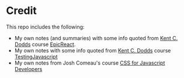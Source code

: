 # Credit
This repo includes the following:

* My own notes (and summaries) with some info quoted from [Kent C. Dodds](https://kentcdodds.com/) course [EpicReact](https://epicreact.dev/).
* My own notes with some info quoted from [Kent C. Dodds](https://kentcdodds.com/) course [TestingJavascript](https://testingjavascript.com/)
* My own notes from Josh Comeau's course [CSS for Javascript Developers](https://css-for-js.dev)
<!--stackedit_data:
eyJoaXN0b3J5IjpbMTU5NTU5Nzk2MSwtMTgwODIwNjcwNSwtMj
AxNjMwMzcwNSwtMTU4NzEzMDA4MSwtMTM1ODYyODY3NywyMDU3
MzIxODc1XX0=
-->